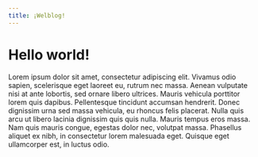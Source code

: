 ```yaml
---
title: ¡Welblog!
---
```

# Hello world!
Lorem ipsum dolor sit amet, consectetur adipiscing elit. Vivamus odio sapien, scelerisque eget laoreet eu, rutrum nec massa. Aenean vulputate nisi at ante lobortis, sed ornare libero ultrices. Mauris vehicula porttitor lorem quis dapibus. Pellentesque tincidunt accumsan hendrerit. Donec dignissim urna sed massa vehicula, eu rhoncus felis placerat. Nulla quis arcu ut libero lacinia dignissim quis quis nulla. Mauris tempus eros massa. Nam quis mauris congue, egestas dolor nec, volutpat massa. Phasellus aliquet ex nibh, in consectetur lorem malesuada eget. Quisque eget ullamcorper est, in luctus odio.
